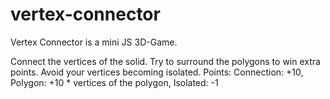 # vertex-connector
Vertex Connector is a mini JS 3D-Game.

Connect the vertices of the solid. 
Try to surround the polygons to win extra points. 
Avoid your vertices becoming isolated.
Points: Connection: +10, Polygon: +10 * vertices of the polygon, Isolated: -1 
